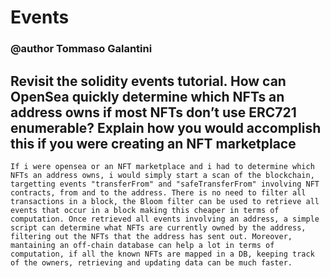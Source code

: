 # Events
### @author Tommaso Galantini

## Revisit the solidity events tutorial. How can OpenSea quickly determine which NFTs an address owns if most NFTs don’t use ERC721 enumerable? Explain how you would accomplish this if you were creating an NFT marketplace
    If i were opensea or an NFT marketplace and i had to determine which NFTs an address owns, i would simply start a scan of the blockchain, targetting events "transferFrom" and "safeTransferFrom" involving NFT contracts, from and to the address. There is no need to filter all transactions in a block, the Bloom filter can be used to retrieve all events that occur in a block making this cheaper in terms of computation. Once retrieved all events involving an address, a simple script can determine what NFTs are currently owned by the address, filtering out the NFTs that the address has sent out. Moreover, mantaining an off-chain database can help a lot in terms of computation, if all the known NFTs are mapped in a DB, keeping track of the owners, retrieving and updating data can be much faster.